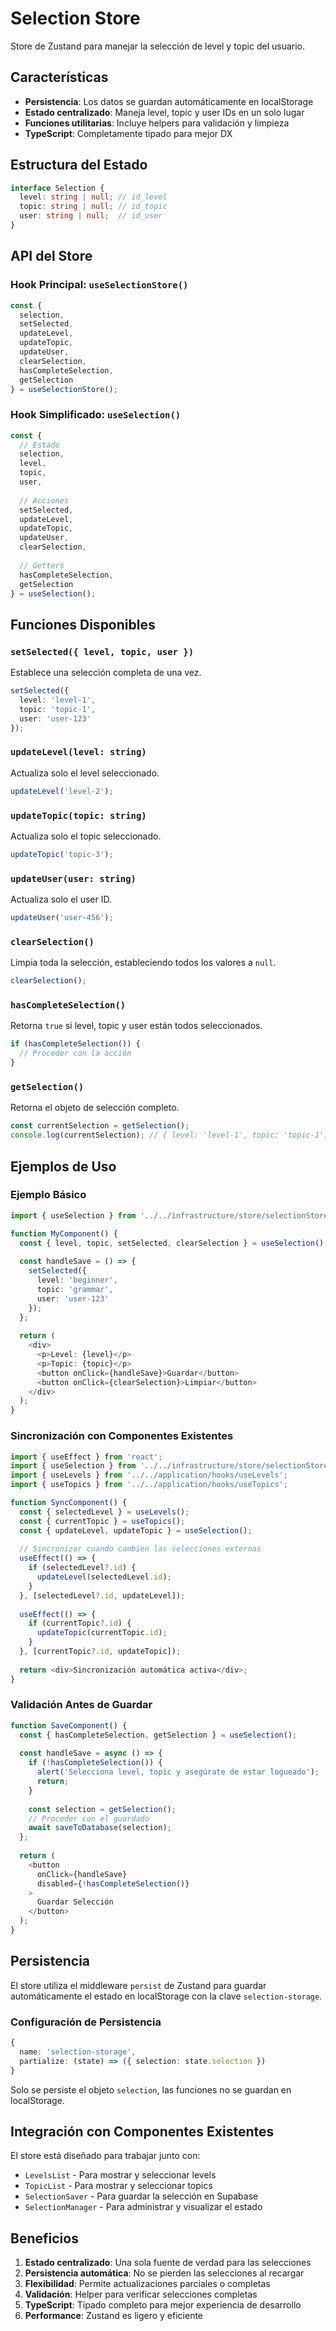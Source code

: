 # Selection Store

Store de Zustand para manejar la selección de level y topic del usuario.

## Características

- **Persistencia**: Los datos se guardan automáticamente en localStorage
- **Estado centralizado**: Maneja level, topic y user IDs en un solo lugar
- **Funciones utilitarias**: Incluye helpers para validación y limpieza
- **TypeScript**: Completamente tipado para mejor DX

## Estructura del Estado

```typescript
interface Selection {
  level: string | null; // id_level
  topic: string | null; // id_topic
  user: string | null;  // id_user
}
```

## API del Store

### Hook Principal: `useSelectionStore()`

```typescript
const {
  selection,
  setSelected,
  updateLevel,
  updateTopic,
  updateUser,
  clearSelection,
  hasCompleteSelection,
  getSelection
} = useSelectionStore();
```

### Hook Simplificado: `useSelection()`

```typescript
const {
  // Estado
  selection,
  level,
  topic,
  user,
  
  // Acciones
  setSelected,
  updateLevel,
  updateTopic,
  updateUser,
  clearSelection,
  
  // Getters
  hasCompleteSelection,
  getSelection
} = useSelection();
```

## Funciones Disponibles

### `setSelected({ level, topic, user })`
Establece una selección completa de una vez.

```typescript
setSelected({
  level: 'level-1',
  topic: 'topic-1', 
  user: 'user-123'
});
```

### `updateLevel(level: string)`
Actualiza solo el level seleccionado.

```typescript
updateLevel('level-2');
```

### `updateTopic(topic: string)`
Actualiza solo el topic seleccionado.

```typescript
updateTopic('topic-3');
```

### `updateUser(user: string)`
Actualiza solo el user ID.

```typescript
updateUser('user-456');
```

### `clearSelection()`
Limpia toda la selección, estableciendo todos los valores a `null`.

```typescript
clearSelection();
```

### `hasCompleteSelection()`
Retorna `true` si level, topic y user están todos seleccionados.

```typescript
if (hasCompleteSelection()) {
  // Proceder con la acción
}
```

### `getSelection()`
Retorna el objeto de selección completo.

```typescript
const currentSelection = getSelection();
console.log(currentSelection); // { level: 'level-1', topic: 'topic-1', user: 'user-123' }
```

## Ejemplos de Uso

### Ejemplo Básico

```typescript
import { useSelection } from '../../infrastructure/store/selectionStore';

function MyComponent() {
  const { level, topic, setSelected, clearSelection } = useSelection();
  
  const handleSave = () => {
    setSelected({
      level: 'beginner',
      topic: 'grammar',
      user: 'user-123'
    });
  };
  
  return (
    <div>
      <p>Level: {level}</p>
      <p>Topic: {topic}</p>
      <button onClick={handleSave}>Guardar</button>
      <button onClick={clearSelection}>Limpiar</button>
    </div>
  );
}
```

### Sincronización con Componentes Existentes

```typescript
import { useEffect } from 'react';
import { useSelection } from '../../infrastructure/store/selectionStore';
import { useLevels } from '../../application/hooks/useLevels';
import { useTopics } from '../../application/hooks/useTopics';

function SyncComponent() {
  const { selectedLevel } = useLevels();
  const { currentTopic } = useTopics();
  const { updateLevel, updateTopic } = useSelection();
  
  // Sincronizar cuando cambien las selecciones externas
  useEffect(() => {
    if (selectedLevel?.id) {
      updateLevel(selectedLevel.id);
    }
  }, [selectedLevel?.id, updateLevel]);
  
  useEffect(() => {
    if (currentTopic?.id) {
      updateTopic(currentTopic.id);
    }
  }, [currentTopic?.id, updateTopic]);
  
  return <div>Sincronización automática activa</div>;
}
```

### Validación Antes de Guardar

```typescript
function SaveComponent() {
  const { hasCompleteSelection, getSelection } = useSelection();
  
  const handleSave = async () => {
    if (!hasCompleteSelection()) {
      alert('Selecciona level, topic y asegúrate de estar logueado');
      return;
    }
    
    const selection = getSelection();
    // Proceder con el guardado
    await saveToDatabase(selection);
  };
  
  return (
    <button 
      onClick={handleSave}
      disabled={!hasCompleteSelection()}
    >
      Guardar Selección
    </button>
  );
}
```

## Persistencia

El store utiliza el middleware `persist` de Zustand para guardar automáticamente el estado en localStorage con la clave `selection-storage`.

### Configuración de Persistencia

```typescript
{
  name: 'selection-storage',
  partialize: (state) => ({ selection: state.selection })
}
```

Solo se persiste el objeto `selection`, las funciones no se guardan en localStorage.

## Integración con Componentes Existentes

El store está diseñado para trabajar junto con:

- `LevelsList` - Para mostrar y seleccionar levels
- `TopicList` - Para mostrar y seleccionar topics
- `SelectionSaver` - Para guardar la selección en Supabase
- `SelectionManager` - Para administrar y visualizar el estado

## Beneficios

1. **Estado centralizado**: Una sola fuente de verdad para las selecciones
2. **Persistencia automática**: No se pierden las selecciones al recargar
3. **Flexibilidad**: Permite actualizaciones parciales o completas
4. **Validación**: Helper para verificar selecciones completas
5. **TypeScript**: Tipado completo para mejor experiencia de desarrollo
6. **Performance**: Zustand es ligero y eficiente